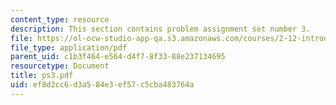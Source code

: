 ```yaml
---
content_type: resource
description: This section contains problem assignment set number 3.
file: https://ol-ocw-studio-app-qa.s3.amazonaws.com/courses/2-12-introduction-to-robotics-fall-2005/ef8d2cc6d3a584e3ef57c5cba483764a_ps3.pdf
file_type: application/pdf
parent_uid: c1b3f464-e564-d4f7-8f33-88e237134695
resourcetype: Document
title: ps3.pdf
uid: ef8d2cc6-d3a5-84e3-ef57-c5cba483764a
---
```

